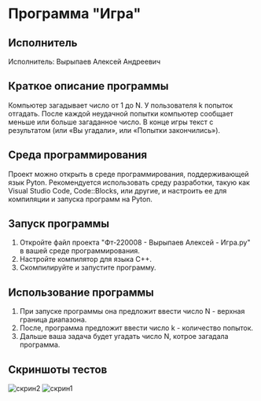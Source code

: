 # Программа "Игра"

## Исполнитель
Исполнитель: Вырыпаев Алексей Андреевич

## Краткое описание программы
Компьютер загадывает число от 1 до N. У пользователя k попыток отгадать. После каждой неудачной попытки компьютер сообщает меньше или больше загаданное число. В конце игры текст с результатом (или «Вы угадали», или «Попытки закончились»).

## Среда программирования
Проект можно открыть в среде программирования, поддерживающей язык Pyton. Рекомендуется использовать среду разработки, такую как Visual Studio Code, Code::Blocks, или другие, и настроить ее для компиляции и запуска программ на Pyton.

## Запуск программы
1. Откройте файл проекта "Фт-220008 - Вырыпаев Алексей - Игра.py" в вашей среде программирования.
2. Настройте компилятор для языка C++.
3. Скомпилируйте и запустите программу.

## Использование программы
1. При запуске программы она предложит ввести число N - верхная граница диапазона.
2. После, программа предложит ввести число k - количество попыток.
3. Дальше ваша задача будет угадать число N, котрое загадала программа.
   
## Скриншоты тестов
![скрин2](https://github.com/VyrypaevAleksei/Lab-10/assets/146480799/06d3413d-e789-4b9b-8cd4-47f718306f0a)
![скрин1](https://github.com/VyrypaevAleksei/Lab-10/assets/146480799/752077d7-7dbc-4ae7-8d2d-6cf9a4cf4356)
